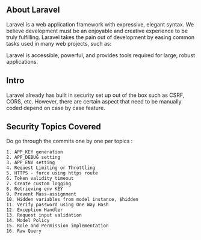 ## About Laravel

Laravel is a web application framework with expressive, elegant syntax. We believe development must be an enjoyable and creative experience to be truly fulfilling. Laravel takes the pain out of development by easing common tasks used in many web projects, such as:

Laravel is accessible, powerful, and provides tools required for large, robust applications.

## Intro

Laravel already has built in security set up out of the box such as CSRF, CORS, etc. However, there are certain aspect that need to be manually coded depend on case by case feature.

## Security Topics Covered

Do go through the commits one by one per topics :

    1. APP_KEY generation
    2. APP_DEBUG setting
    3. APP_ENV setting
    4. Request Limiting or Throttling
    5. HTTPS - force using https route
    6. Token validity timeout
    7. Create custom logging
    8. Retrieving env KEY
    9. Prevent Mass-assignment
    10. Hidden variables from model instance, $hidden
    11. Verify password using One Way Hash
    12. Exception Handler
    13. Request input validation
    14. Model Policy
    15. Role and Permission implementation
    16. Raw Query
